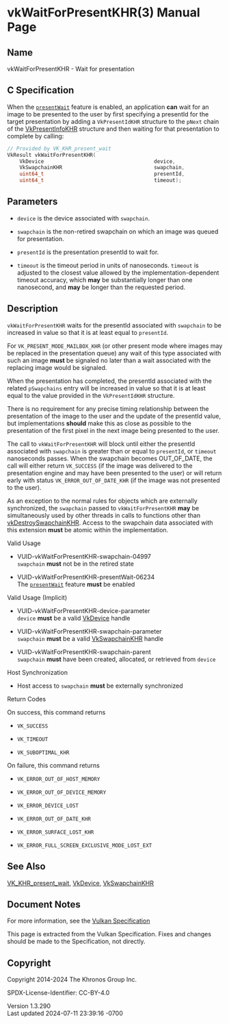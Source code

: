 # vkWaitForPresentKHR(3) Manual Page

## Name

vkWaitForPresentKHR - Wait for presentation



## <a href="#_c_specification" class="anchor"></a>C Specification

When the <a
href="https://registry.khronos.org/vulkan/specs/1.3-extensions/html/vkspec.html#features-presentWait"
target="_blank" rel="noopener"><code>presentWait</code></a> feature is
enabled, an application **can** wait for an image to be presented to the
user by first specifying a presentId for the target presentation by
adding a `VkPresentIdKHR` structure to the `pNext` chain of the
[VkPresentInfoKHR](https://registry.khronos.org/vulkan/specs/1.3-extensions/man/html/VkPresentInfoKHR.html) structure and then waiting for
that presentation to complete by calling:

``` c
// Provided by VK_KHR_present_wait
VkResult vkWaitForPresentKHR(
    VkDevice                                    device,
    VkSwapchainKHR                              swapchain,
    uint64_t                                    presentId,
    uint64_t                                    timeout);
```

## <a href="#_parameters" class="anchor"></a>Parameters

- `device` is the device associated with `swapchain`.

- `swapchain` is the non-retired swapchain on which an image was queued
  for presentation.

- `presentId` is the presentation presentId to wait for.

- `timeout` is the timeout period in units of nanoseconds. `timeout` is
  adjusted to the closest value allowed by the implementation-dependent
  timeout accuracy, which **may** be substantially longer than one
  nanosecond, and **may** be longer than the requested period.

## <a href="#_description" class="anchor"></a>Description

`vkWaitForPresentKHR` waits for the presentId associated with
`swapchain` to be increased in value so that it is at least equal to
`presentId`.

For `VK_PRESENT_MODE_MAILBOX_KHR` (or other present mode where images
may be replaced in the presentation queue) any wait of this type
associated with such an image **must** be signaled no later than a wait
associated with the replacing image would be signaled.

When the presentation has completed, the presentId associated with the
related `pSwapchains` entry will be increased in value so that it is at
least equal to the value provided in the `VkPresentIdKHR` structure.

There is no requirement for any precise timing relationship between the
presentation of the image to the user and the update of the presentId
value, but implementations **should** make this as close as possible to
the presentation of the first pixel in the next image being presented to
the user.

The call to `vkWaitForPresentKHR` will block until either the presentId
associated with `swapchain` is greater than or equal to `presentId`, or
`timeout` nanoseconds passes. When the swapchain becomes OUT_OF_DATE,
the call will either return `VK_SUCCESS` (if the image was delivered to
the presentation engine and may have been presented to the user) or will
return early with status `VK_ERROR_OUT_OF_DATE_KHR` (if the image was
not presented to the user).

As an exception to the normal rules for objects which are externally
synchronized, the `swapchain` passed to `vkWaitForPresentKHR` **may** be
simultaneously used by other threads in calls to functions other than
[vkDestroySwapchainKHR](https://registry.khronos.org/vulkan/specs/1.3-extensions/man/html/vkDestroySwapchainKHR.html). Access to the
swapchain data associated with this extension **must** be atomic within
the implementation.

Valid Usage

- <a href="#VUID-vkWaitForPresentKHR-swapchain-04997"
  id="VUID-vkWaitForPresentKHR-swapchain-04997"></a>
  VUID-vkWaitForPresentKHR-swapchain-04997  
  `swapchain` **must** not be in the retired state

- <a href="#VUID-vkWaitForPresentKHR-presentWait-06234"
  id="VUID-vkWaitForPresentKHR-presentWait-06234"></a>
  VUID-vkWaitForPresentKHR-presentWait-06234  
  The <a
  href="https://registry.khronos.org/vulkan/specs/1.3-extensions/html/vkspec.html#features-presentWait"
  target="_blank" rel="noopener"><code>presentWait</code></a> feature
  **must** be enabled

Valid Usage (Implicit)

- <a href="#VUID-vkWaitForPresentKHR-device-parameter"
  id="VUID-vkWaitForPresentKHR-device-parameter"></a>
  VUID-vkWaitForPresentKHR-device-parameter  
  `device` **must** be a valid [VkDevice](https://registry.khronos.org/vulkan/specs/1.3-extensions/man/html/VkDevice.html) handle

- <a href="#VUID-vkWaitForPresentKHR-swapchain-parameter"
  id="VUID-vkWaitForPresentKHR-swapchain-parameter"></a>
  VUID-vkWaitForPresentKHR-swapchain-parameter  
  `swapchain` **must** be a valid [VkSwapchainKHR](https://registry.khronos.org/vulkan/specs/1.3-extensions/man/html/VkSwapchainKHR.html)
  handle

- <a href="#VUID-vkWaitForPresentKHR-swapchain-parent"
  id="VUID-vkWaitForPresentKHR-swapchain-parent"></a>
  VUID-vkWaitForPresentKHR-swapchain-parent  
  `swapchain` **must** have been created, allocated, or retrieved from
  `device`

Host Synchronization

- Host access to `swapchain` **must** be externally synchronized

Return Codes

On success, this command returns  
- `VK_SUCCESS`

- `VK_TIMEOUT`

- `VK_SUBOPTIMAL_KHR`

On failure, this command returns  
- `VK_ERROR_OUT_OF_HOST_MEMORY`

- `VK_ERROR_OUT_OF_DEVICE_MEMORY`

- `VK_ERROR_DEVICE_LOST`

- `VK_ERROR_OUT_OF_DATE_KHR`

- `VK_ERROR_SURFACE_LOST_KHR`

- `VK_ERROR_FULL_SCREEN_EXCLUSIVE_MODE_LOST_EXT`

## <a href="#_see_also" class="anchor"></a>See Also

[VK_KHR_present_wait](https://registry.khronos.org/vulkan/specs/1.3-extensions/man/html/VK_KHR_present_wait.html),
[VkDevice](https://registry.khronos.org/vulkan/specs/1.3-extensions/man/html/VkDevice.html), [VkSwapchainKHR](https://registry.khronos.org/vulkan/specs/1.3-extensions/man/html/VkSwapchainKHR.html)

## <a href="#_document_notes" class="anchor"></a>Document Notes

For more information, see the <a
href="https://registry.khronos.org/vulkan/specs/1.3-extensions/html/vkspec.html#vkWaitForPresentKHR"
target="_blank" rel="noopener">Vulkan Specification</a>

This page is extracted from the Vulkan Specification. Fixes and changes
should be made to the Specification, not directly.

## <a href="#_copyright" class="anchor"></a>Copyright

Copyright 2014-2024 The Khronos Group Inc.

SPDX-License-Identifier: CC-BY-4.0

Version 1.3.290  
Last updated 2024-07-11 23:39:16 -0700

